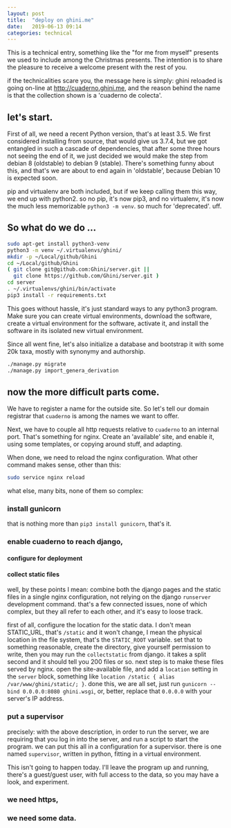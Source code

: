 ```yaml
---
layout: post
title:  "deploy on ghini.me"
date:   2019-06-13 09:14
categories: technical
---
```


This is a technical entry, something like the "for me from myself" presents
we used to include among the Christmas presents. The intention is to share
the pleasure to receive a welcome present with the rest of you.

if the technicalities scare you, the message here is simply: ghini reloaded
is going on-line at http://cuaderno.ghini.me, and the reason behind the name
is that the collection shown is a 'cuaderno de colecta'.

## let's start.

First of all, we need a recent Python version, that's at least 3.5.  We
first considered installing from source, that would give us 3.7.4, but we
got entangled in such a cascade of dependencies, that after some three hours
not seeing the end of it, we just decided we would make the step from debian
8 (oldstable) to debian 9 (stable).  There's something funny about this, and
that's we are about to end again in 'oldstable', because Debian 10 is
expected soon.

pip and virtualenv are both included, but if we keep calling them this way,
we end up with python2.  so no pip, it's now pip3, and no virtualenv, it's
now the much less memorizable `python3 -m venv`.  so much for
'deprecated'.  uff.

## So what do we do … 

```bash
sudo apt-get install python3-venv
python3 -m venv ~/.virtualenvs/ghini/
mkdir -p ~/Local/github/Ghini
cd ~/Local/github/Ghini
( git clone git@github.com:Ghini/server.git ||
  git clone https://github.com/Ghini/server.git )
cd server
. ~/.virtualenvs/ghini/bin/activate
pip3 install -r requirements.txt
```

This goes without hassle, it's just standard ways to any python3 program.
Make sure you can create virtual environments, download the software, create
a virtual environment for the software, activate it, and install the
software in its isolated new virtual environment.

Since all went fine, let's also initialize a database and bootstrap it with
some 20k taxa, mostly with synonymy and authorship.

```bash
./manage.py migrate
./manage.py import_genera_derivation
```

## now the more difficult parts come.

We have to register a name for the outside site.  So let's tell our domain
registrar that `cuaderno` is among the names we want to offer.

Next, we have to couple all http requests relative to `cuaderno` to an
internal port.  That's something for nginx.  Create an 'available' site, and
enable it, using some templates, or copying around stuff, and adapting.

When done, we need to reload the nginx configuration.  What other command
makes sense, other than this:

```bash
sudo service nginx reload
```

what else, many bits, none of them so complex:

### install gunicorn

that is nothing more than `pip3 install gunicorn`, that's it.

### enable cuaderno to reach django,
#### configure for deployment
#### collect static files

well, by these points I mean: combine both the django pages and the static files in a single
nginx configuration, not relying on the django `runserver` development command.  that's a
few connected issues, none of which complex, but they all refer to each other, and it's easy
to loose track.

first of all, configure the location for the static data.  I don't mean STATIC_URL, that's
`/static` and it won't change, I mean the physical location in the file system, that's the
`STATIC_ROOT` variable.  set that to something reasonable, create the directory, give
yourself permission to write, then you may run the `collectstatic` from django.  it takes a
split second and it should tell you 200 files or so.  next step is to make these files
served by nginx.  open the site-available file, and add a `location` setting in the `server`
block, something like `location /static { alias /var/www/ghini/static/; }`.  done this, we
are all set, just run `gunicorn --bind 0.0.0.0:8080 ghini.wsgi`, or, better, replace that
`0.0.0.0` with your server's IP address.

### put a supervisor

precisely: with the above description, in order to run the server, we are requiring that you
log in into the server, and run a script to start the program.  we can put this all in a
configuration for a supervisor.  there is one named `supervisor`, written in python, fitting
in a virtual environment.

This isn't going to happen today.  I'll leave the program up and running,
there's a guest/guest user, with full access to the data, so you may have a
look, and experiment.

### we need https,

### we need some data.
